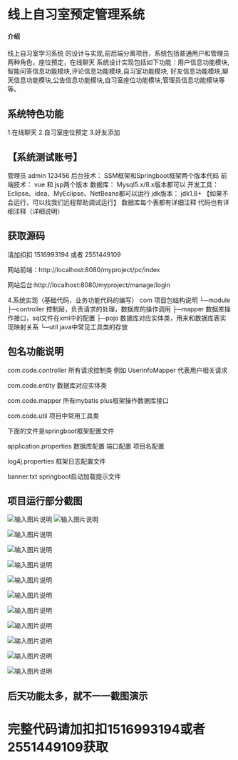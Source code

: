# 线上自习室预定管理系统

#### 介绍
线上自习室学习系统 的设计与实现,前后端分离项目，系统包括普通用户和管理员两种角色，座位预定，在线聊天
系统设计实现包括如下功能：用户信息功能模块,智能问答信息功能模块,评论信息功能模块,自习室功能模块,
好友信息功能模块,聊天信息功能模块,公告信息功能模块,自习室座位功能模块,管理员信息功能模块等等。


## 系统特色功能
1.在线聊天
2.自习室座位预定
3.好友添加


## 【系统测试账号】
管理员 admin 123456
后台技术： SSM框架和Springboot框架两个版本代码
前端技术： vue 和 jsp两个版本
数据库：   Mysql5.x/8.x版本都可以
开发工具： Eclipse、idea、MyEclipse、NetBeans都可以运行
jdk版本： jdk1.8+
【如果不会运行，可以找我们远程帮助调试运行】
数据库每个表都有详细注释
代码也有详细注释（详细说明）

## 获取源码
请加扣扣 1516993194  或者  2551449109

网站前端：http://localhost:8080/myproject/pc/index

网站后台:http://localhost:8080/myproject/manage/login

4.系统实现（基础代码，业务功能代码的编写）
com   项目包结构说明
└─module
    ├─controller  控制层，负责请求的处理，数据库的操作调用
    ├─mapper      数据库操作接口，sql文件在xml中的配置
    ├─pojo        数据库对应实体类，用来和数据库表实现映射关系
    └─util        java中常见工具类的存放


## 包名功能说明

com.code.controller  所有请求控制类  例如 UserinfoMapper 代表用户相关请求

com.code.entity 数据库对应实体类

com.code.mapper 所有mybatis plus框架操作数据库接口

com.code.util   项目中常用工具类



下面的文件是springboot框架配置文件

application.properties   数据库配置 端口配置 项目名配置

log4j.properties   框架日志配置文件

banner.txt     springboot启动加载提示文件



## 项目运行部分截图
![输入图片说明](%E9%A1%B9%E7%9B%AE%E8%BF%90%E8%A1%8C%E6%88%AA%E5%9B%BE%E7%BA%BF%E4%B8%8A%E8%87%AA%E4%B9%A0%E5%AE%A4%E5%AD%A6%E4%B9%A0%E7%B3%BB%E7%BB%9F-%E9%A6%96%E9%A1%B5.png)
![输入图片说明](img/%E7%BA%BF%E4%B8%8A%E8%87%AA%E4%B9%A0%E5%AE%A4%E5%AD%A6%E4%B9%A0%E7%B3%BB%E7%BB%9F-1.png)

![输入图片说明](img/%E7%AE%A1%E7%90%86%E5%91%98%E7%99%BB%E9%99%86.png)

![输入图片说明](img/%E7%AE%A1%E7%90%86%E5%91%98-%E8%87%AA%E4%B9%A0%E5%AE%A4%E7%AE%A1%E7%90%86.png)

![输入图片说明](img/%E7%94%A8%E6%88%B7%E7%99%BB%E9%99%86.png)

![输入图片说明](img/%E7%94%A8%E6%88%B7%E6%B3%A8%E5%86%8C.png)

![输入图片说明](img/%E6%99%BA%E8%83%BD%E9%97%AE%E7%AD%94.png)

![输入图片说明](img/%E6%88%91%E7%9A%84%E5%BA%A7%E4%BD%8D.png)

![输入图片说明](img/%E6%88%91%E7%9A%84%E5%A5%BD%E5%8F%8B.png)

![输入图片说明](img/%E5%BA%A7%E4%BD%8D%E9%A2%84%E5%AE%9A.png)

![输入图片说明](img/%E5%A5%BD%E5%8F%8B%E8%81%8A%E5%A4%A9.png)

![输入图片说明](img/%E5%90%8E%E5%8F%B0%E7%AE%A1%E7%90%86.png)

## 后天功能太多，就不一一截图演示 

# 完整代码请加扣扣1516993194或者2551449109获取